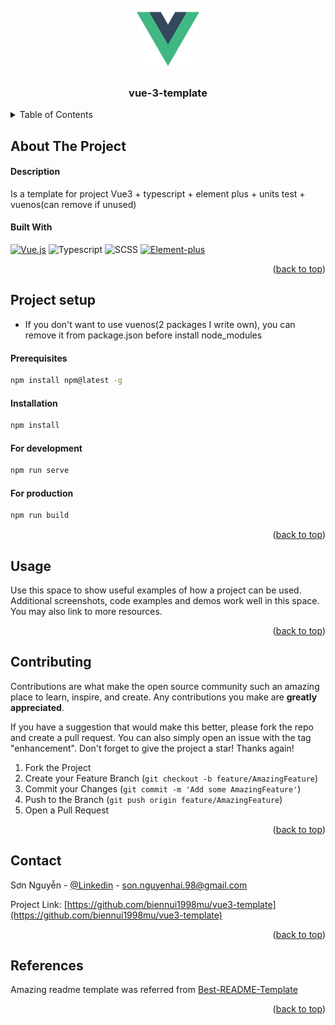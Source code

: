 <!-- PROJECT LOGO -->
<br />
<div align="center">
  <a href="https://github.com/biennui1998mu/vue3-template">
    <img src="src/assets/logo.png" alt="Logo" width="100" height="100">
  </a>

<h3 align="center">vue-3-template</h3>
</div>

<!-- TABLE OF CONTENTS -->
<details>
  <summary>Table of Contents</summary>
  <ol>
    <li>
      <a href="#about-the-project">About The Project</a>
      <ul>
        <li><a href="#built-with">Description</a></li>
      </ul>
      <ul>
        <li><a href="#built-with">Built With</a></li>
      </ul>
    </li>
    <li>
      <a href="#project-setup">Project setup</a>
      <ul>
        <li><a href="#prerequisites">Prerequisites</a></li>
        <li><a href="#installation">Installation</a></li>
        <li><a href="#for-development">Development</a></li>
        <li><a href="#for-product">Product</a></li>
      </ul>
    </li>
    <li><a href="#usage">Usage</a></li>
    <li><a href="#contributing">Contributing</a></li>
    <li><a href="#contact">Contact</a></li>
  </ol>
</details>



<!-- ABOUT THE PROJECT -->
## About The Project

#### Description
Is a template for project Vue3 + typescript + element plus + units test + vuenos(can remove if unused)

#### Built With
[![Vue.js]][Vue-url]
![Typescript][Typescript]
![SCSS][SCSS]
[![Element-plus]][Element-plus-url]

<p align="right">(<a href="#top">back to top</a>)</p>

<!-- GETTING STARTED -->
## Project setup
* If you don't want to use vuenos(2 packages I write own), you can remove it from package.json before install node_modules

#### Prerequisites
```bash
npm install npm@latest -g
```

#### Installation
```bash
npm install
```

#### For development
```bash
npm run serve
```

#### For production
```bash
npm run build
```

<p align="right">(<a href="#top">back to top</a>)</p>



<!-- USAGE EXAMPLES -->
## Usage

Use this space to show useful examples of how a project can be used. Additional screenshots, code examples and demos work well in this space. You may also link to more resources.


<p align="right">(<a href="#top">back to top</a>)</p>


<!-- CONTRIBUTING -->
## Contributing

Contributions are what make the open source community such an amazing place to learn, inspire, and create. Any contributions you make are **greatly appreciated**.

If you have a suggestion that would make this better, please fork the repo and create a pull request. You can also simply open an issue with the tag "enhancement".
Don't forget to give the project a star! Thanks again!

1. Fork the Project
2. Create your Feature Branch (`git checkout -b feature/AmazingFeature`)
3. Commit your Changes (`git commit -m 'Add some AmazingFeature'`)
4. Push to the Branch (`git push origin feature/AmazingFeature`)
5. Open a Pull Request

<p align="right">(<a href="#top">back to top</a>)</p>


<!-- CONTACT -->
## Contact

Sơn Nguyễn - [@Linkedin](https://www.linkedin.com/in/sonnguyendinhhai/) - son.nguyenhai.98@gmail.com

Project Link: [https://github.com/biennui1998mu/vue3-template](https://github.com/biennui1998mu/vue3-template)

<p align="right">(<a href="#top">back to top</a>)</p>


## References

Amazing readme template was referred from [Best-README-Template](https://github.com/othneildrew/Best-README-Template)

<p align="right">(<a href="#top">back to top</a>)</p>

<!-- MARKDOWN LINKS & IMAGES -->
[Vue-url]: https://vuejs.org/
[Vue.js]: https://img.shields.io/badge/Vue%203-35495E?style=for-the-badge&logo=vuedotjs&logoColor=4FC08D
[Typescript]: https://img.shields.io/badge/Typescript-35495E?style=for-the-badge&logo=Typescript
[Scss]: https://img.shields.io/badge/Scss-35495E?style=for-the-badge&logo=Scss
[Element-plus-url]: https://element-plus.org/en-US/
[Element-plus]: https://img.shields.io/badge/Element%20plus-35495E?style=for-the-badge
